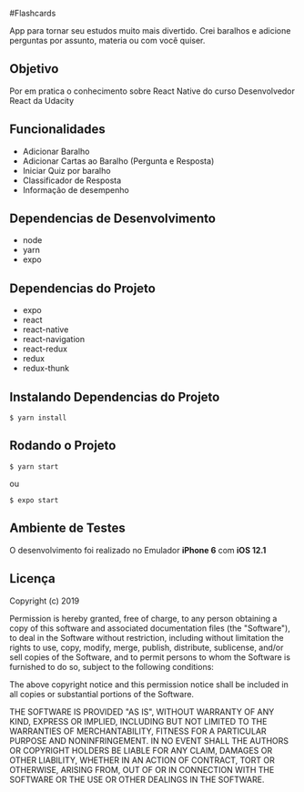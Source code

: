 #Flashcards

App para tornar seu estudos muito mais divertido. Crei baralhos e adicione perguntas por assunto, materia ou com você 
quiser.

## Objetivo
 
Por em pratica o conhecimento sobre React Native do curso Desenvolvedor React da Udacity

## Funcionalidades
* Adicionar Baralho
* Adicionar Cartas ao Baralho (Pergunta e Resposta)
* Iniciar Quiz por baralho
* Classificador de Resposta
* Informação de desempenho


## Dependencias de Desenvolvimento
* node
* yarn
* expo


## Dependencias do Projeto
* expo
* react
* react-native
* react-navigation
* react-redux
* redux
* redux-thunk


## Instalando Dependencias do Projeto
``` 
$ yarn install
``` 

## Rodando o Projeto
``` 
$ yarn start
``` 

ou 

```
$ expo start
```

## Ambiente de Testes

O desenvolvimento foi realizado no Emulador **iPhone 6** com **iOS 12.1**


## Licença

 Copyright (c) 2019 <copyright holders>

 Permission is hereby granted, free of charge, to any person obtaining a copy
 of this software and associated documentation files (the "Software"), to deal
 in the Software without restriction, including without limitation the rights
 to use, copy, modify, merge, publish, distribute, sublicense, and/or sell
 copies of the Software, and to permit persons to whom the Software is
 furnished to do so, subject to the following conditions:

 The above copyright notice and this permission notice shall be included in
 all copies or substantial portions of the Software.

 THE SOFTWARE IS PROVIDED "AS IS", WITHOUT WARRANTY OF ANY KIND, EXPRESS OR
 IMPLIED, INCLUDING BUT NOT LIMITED TO THE WARRANTIES OF MERCHANTABILITY,
 FITNESS FOR A PARTICULAR PURPOSE AND NONINFRINGEMENT. IN NO EVENT SHALL THE
 AUTHORS OR COPYRIGHT HOLDERS BE LIABLE FOR ANY CLAIM, DAMAGES OR OTHER
 LIABILITY, WHETHER IN AN ACTION OF CONTRACT, TORT OR OTHERWISE, ARISING FROM,
 OUT OF OR IN CONNECTION WITH THE SOFTWARE OR THE USE OR OTHER DEALINGS IN
 THE SOFTWARE.
